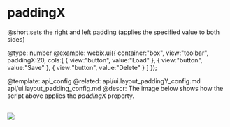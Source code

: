 paddingX
=============


@short:sets the right and left padding (applies the specified value to both sides) 
	

@type: number
@example:
webix.ui({
		container:"box",
		view:"toolbar",
        paddingX:20,
		cols:[
			{ view:"button", value:"Load" },
			{ view:"button", value:"Save" },
            { view:"button", value:"Delete" }
		]
});
 


@template:	api_config
@related:
	api/ui.layout_paddingY_config.md
    api/ui.layout_padding_config.md
@descr:
The image below shows how the script above applies the <i>paddingX</i> property.

<br>
<img src="api/paddingX_image.png"> </img>
